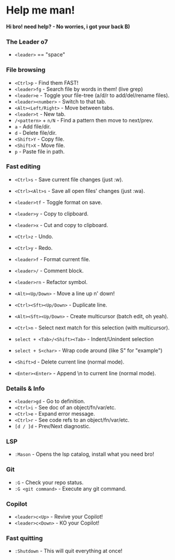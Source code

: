 
# Help me man!

**Hi bro! need help? - No worries, i got your back B)**


### The Leader o7

* `<leader>` == "space"

### File browsing

* `<Ctrl>p` - Find them FAST!
* `<leader>fg` - Search file by words in them! (live grep)
* `<leader>e` - Toggle your file-tree (a/d/r to add/del/rename files).
* `<leader><number>` - Switch to that tab.
* `<Alt><Left/Right>` - Move between tabs.
* `<leader>t` - New tab.
* `/<pattern>` + `n/N` - Find a pattern then move to next/prev.
* `a` - Add file/dir.
* `d` - Delete file/dir.
* `<Shift>Y` - Copy file.
* `<Shift>X` - Move file.
* `p` - Paste file in path.

### Fast editing

* `<Ctrl>s` - Save current file changes (just :w).
* `<Ctrl><Alt>s` - Save all open files' changes (just :wa).
* `<leader>tf` - Toggle format on save.

* `<leader>y` - Copy to clipboard.
* `<leader>x` - Cut and copy to clipboard.

* `<Ctrl>z` - Undo.
* `<Ctrl>y` - Redo.

* `<leader>f` - Format current file.
* `<leader>/` - Comment block.
* `<leader>rn` - Refactor symbol.

* `<Alt><Up/Down>` - Move a line up n' down!
* `<Ctrl><Sft><Up/Down>` - Duplicate line.
* `<Alt><Sft><Up/Down>` - Create multicursor (batch edit, oh yeah).
* `<Ctrl>n` - Select next match for this selection (with multicursor).
* `select + <Tab>/<Shift><Tab>` - Indent/Unindent selection
* `select + S<char>` - Wrap code around <char> (like S" for "example")
* `<Shift>d` - Delete current line (normal mode).
* `<Enter><Enter>` - Append \n to current line (normal mode).

### Details & Info

* `<leader>gd` - Go to definition.
* `<Ctrl>i` - See doc of an object/fn/var/etc.
* `<Ctrl>e` - Expand error message.
* `<Ctrl>r` - See code refs to an object/fn/var/etc.
* `[d / ]d` - Prev/Next diagnostic.

### LSP

* `:Mason` - Opens the lsp catalog, install what you need bro!

### Git

* `:G` - Check your repo status.
* `:G <git command>` - Execute any git command.

### Copilot

* `<leader>c<Up>` - Revive your Copilot!
* `<leader>c<Down>` - KO your Copilot!

### Fast quitting

* `:Shutdown` - This will quit everything at once!

